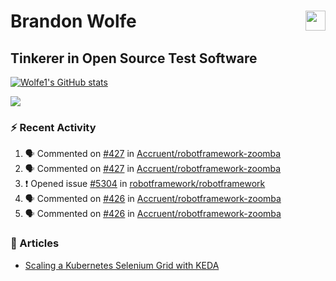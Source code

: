 Brandon Wolfe <a href="https://www.linkedin.com/in/brandon-wolfe1" target="_blank" rel="noreferrer"><img src="https://raw.githubusercontent.com/danielcranney/readme-generator/main/public/icons/socials/linkedin.svg" width="32" height="32" align="right"/></a>
==============================
Tinkerer in Open Source Test Software
-----------------------------

<p align="left"><a href="http://www.github.com/Wolfe1"><img src="https://github-readme-stats.vercel.app/api?username=Wolfe1&show_icons=true&hide=&count_private=true&title_color=0891b2&text_color=ffffff&icon_color=0891b2&bg_color=1c1917&hide_border=true&show_icons=true" alt="Wolfe1's GitHub stats" /></a></p>
<p align="left"><a href="http://www.github.com/Wolfe1"><img src="https://github-readme-streak-stats.herokuapp.com/?user=Wolfe1&stroke=ffffff&background=1c1917&ring=0891b2&fire=0891b2&currStreakNum=ffffff&currStreakLabel=0891b2&sideNums=ffffff&sideLabels=ffffff&dates=ffffff&hide_border=true" /></a></p>

### :zap: Recent Activity
<!--START_SECTION:activity-->
1. 🗣 Commented on [#427](https://github.com/Accruent/robotframework-zoomba/pull/427#issuecomment-2576338718) in [Accruent/robotframework-zoomba](https://github.com/Accruent/robotframework-zoomba)
2. 🗣 Commented on [#427](https://github.com/Accruent/robotframework-zoomba/pull/427#issuecomment-2573549889) in [Accruent/robotframework-zoomba](https://github.com/Accruent/robotframework-zoomba)
3. ❗ Opened issue [#5304](https://github.com/robotframework/robotframework/issues/5304) in [robotframework/robotframework](https://github.com/robotframework/robotframework)
4. 🗣 Commented on [#426](https://github.com/Accruent/robotframework-zoomba/pull/426#issuecomment-2545669622) in [Accruent/robotframework-zoomba](https://github.com/Accruent/robotframework-zoomba)
5. 🗣 Commented on [#426](https://github.com/Accruent/robotframework-zoomba/pull/426#issuecomment-2533008279) in [Accruent/robotframework-zoomba](https://github.com/Accruent/robotframework-zoomba)
<!--END_SECTION:activity-->

### :newspaper: Articles
- [Scaling a Kubernetes Selenium Grid with KEDA](https://www.linkedin.com/pulse/scaling-kubernetes-selenium-grid-keda-brandon-wolfe)
